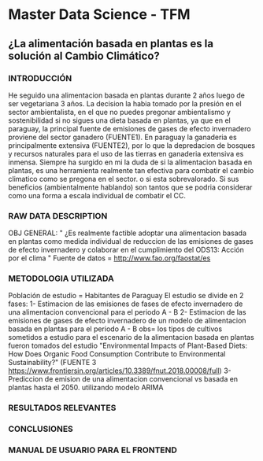 # Master Data Science - TFM
## ¿La alimentación basada en plantas es la solución al Cambio Climático?
### INTRODUCCIÓN
He seguido una alimentacion basada en plantas durante 2 años luego de ser vegetariana 3 años. La decision la habia tomado por la presión en el sector ambientalista, en el que no puedes pregonar ambientalismo y sostenibilidad si no sigues una dieta basada en plantas, ya que en el paraguay, la principal fuente de emisiones de gases de efecto invernadero proviene del sector ganadero (FUENTE1). En paraguay la ganaderia es principalmente extensiva (FUENTE2), por lo que la depredacion de bosques y recursos naturales para el uso de las tierras en ganaderia extensiva es inmensa. 
Siempre ha surgido en mi la duda de si la alimentacion basada en plantas, es una herramienta realmente tan efectiva para combatir el cambio climatico como se pregona en el sector. o si esta sobrevalorado. Si sus beneficios (ambientalmente hablando) son tantos que se podria considerar como una forma a escala individual de combatir el CC. 

### RAW DATA DESCRIPTION
OBJ GENERAL: " ¿Es realmente factible adoptar una alimentacion basada en plantas como medida individual de reduccion de las emisiones de gases de efecto invernadero y colaborar en el cumplimiento del ODS13: Acción por el clima "
Fuente de datos = http://www.fao.org/faostat/es

### METODOLOGIA UTILIZADA
Población de estudio = Habitantes de Paraguay
El estudio se divide en 2 fases:
1- Estimacion de las emisiones de fases de efecto invernadero de una alimentacion convencional para el periodo A - B
2- Estimacion de las emisiones de gases de efecto invernadero de un modelo de alimentacion basada en plantas para el periodo A - B
obs= los tipos de cultivos sometidos a estudio para el escenario de la alimentacion basada en plantas fueron tomados del estudio "Environmental Impacts of Plant-Based Diets: How Does Organic Food Consumption Contribute to Environmental Sustainability?" (FUENTE 3 https://www.frontiersin.org/articles/10.3389/fnut.2018.00008/full)
3- Prediccion de emision de una alimentacion convencional vs basada en plantas hasta el 2050. utilizando modelo ARIMA

### RESULTADOS RELEVANTES


### CONCLUSIONES

### MANUAL DE USUARIO PARA EL FRONTEND

